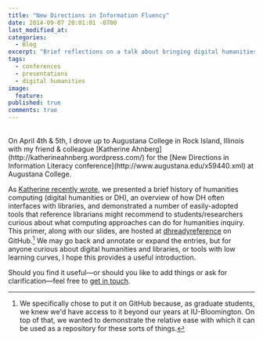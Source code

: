 ```yaml
---
title: "New Directions in Information Fluency"
date: 2014-09-07 20:01:01 -0700
last_modified_at: 
categories:
  - Blog
excerpt: "Brief reflections on a talk about bringing digital humanities to the reference desk, which I co-presented with Katherine Ahnberg at the New Directions in Information Fluency conference."
tags: 
  - conferences
  - presentations
  - digital humanities
image:
  feature:
published: true
comments: true
---
```

<br />
On April 4th & 5th, I drove up to Augustana College in Rock Island, Illinois with my friend & colleague [Katherine Ahnberg](http://katherineahnberg.wordpress.com/) for the [New Directions in Information Literacy conference](http://www.augustana.edu/x59440.xml) at Augustana College.  

As [Katherine recently wrote](http://katherineahnberg.wordpress.com/2014/08/24/bringing-digital-humanities-to-the-desk/), we presented a brief history of humanities computing (digital humanities or DH), an overview of how DH often interfaces with libraries, and demonstrated a number of easily-adopted tools that reference librarians might recommend to students/researchers curious about what computing approaches can do for humanities inquiry. This primer, along with our slides, are hosted at [dhreadyreference](https://github.com/ryan-p-randall/dhreadyreference) on GitHub.[^yghb] We may go back and annotate or expand the entries, but for anyone curious about digital humanities and libraries, or tools with low learning curves, I hope this provides a useful introduction.   

Should you find it useful—or should you like to add things or ask for clarification—feel free to [get in touch](https://twitter.com/foureyedsoul).   

[^yghb]: We specifically chose to put it on GitHub because, as graduate students, we knew we'd have access to it beyond our years at IU-Bloomington. On top of that, we wanted to demonstrate the relative ease with which it can be used as a repository for these sorts of things.  